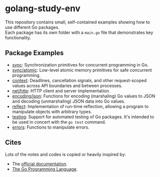 # golang-study-env

This repository contains small, self-contained examples showing how to use different Go packages.  
Each package has its own folder with a `main.go` file that demonstrates key functionality.

## Package Examples

- [sync](./cmd/sync/README.md): Synchronization primitives for concurrent programming in Go.
- [sync/atomic](./cmd/sync-atomic/README.md): Low-level atomic memory primitives for safe concurrent programming.
- [context](./cmd/context/README.md): Deadlines, cancellation signals, and other request-scoped values across API boundaries and between processes.
- [net/http](./cmd/net-http/README.md): HTTP client and server implementation.
- [encoding/json](./cmd/encoding-json/README.md): Functions for encoding (marshaling) Go values to JSON and decoding (unmarshaling) JSON data into Go values.
- [reflect](./cmd/reflect/README.md): Implementation of run-time reflection, allowing a program to manipulate objects with arbitrary types.
- [testing](./cmd/testing/README.md): Support for automated testing of Go packages. It's intended to be used in concert with the `go test` command.
- [errors](./cmd/errors/README.md): Functions to manipulate errors.

## Cites

Lots of the notes and codes is copied or heavily inspired by:

- The [official documentation](https://pkg.go.dev/std).
- [The Go Programming Language](https://www.gopl.io/).
